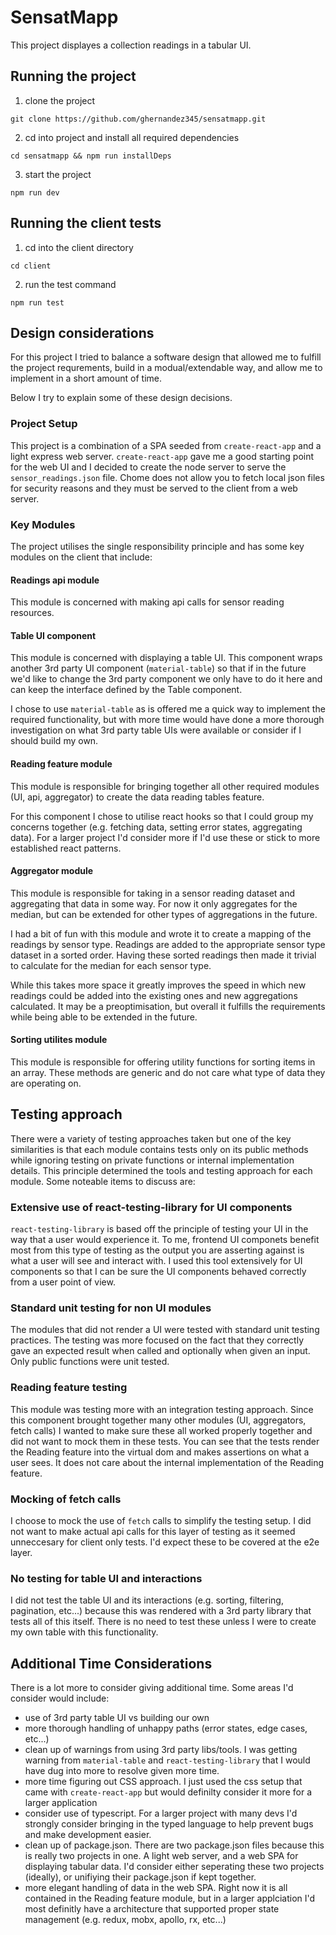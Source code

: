 # SensatMapp

This project displayes a collection readings in a tabular UI.

## Running the project

1. clone the project

`git clone https://github.com/ghernandez345/sensatmapp.git`

2. cd into project and install all required dependencies

`cd sensatmapp && npm run installDeps`

3. start the project

`npm run dev`

## Running the client tests

1. cd into the client directory

`cd client`

2. run the test command

`npm run test`

## Design considerations

For this project I tried to balance a software design that allowed me to fulfill the project requrements, build in a modual/extendable way, and allow me to implement in a short amount of time.

Below I try to explain some of these design decisions.

### Project Setup

This project is a combination of a SPA seeded from `create-react-app` and a light express web server. `create-react-app` gave me a good starting point for the web UI and I decided to create the node server to serve the `sensor_readings.json` file. Chome does not allow you to fetch local json files for security reasons and they must be served to the client from a web server.

### Key Modules

The project utilises the single responsibility principle and has some key modules on the client that include:

#### Readings api module

This module is concerned with making api calls for sensor reading resources.

#### Table UI component

This module is concerned with displaying a table UI. This component wraps another 3rd party UI component (`material-table`) so that if in the future we'd like to change the 3rd party component we only have to do it here and can keep the interface defined by the Table component.

I chose to use `material-table` as is offered me a quick way to implement the required functionality, but with more time would have done a more thorough investigation on what 3rd party table UIs were available or consider if I should build my own.

#### Reading feature module

This module is responsible for bringing together all other required modules (UI, api, aggregator) to create the data reading tables feature.

For this component I chose to utilise react hooks so that I could group my concerns together (e.g. fetching data, setting error states, aggregating data). For a larger project I'd consider more if I'd use these or stick to more established react patterns.

#### Aggregator module

This module is responsible for taking in a sensor reading dataset and aggregating that data in some way. For now it only aggregates for the median, but can be extended for other types of aggregations in the future.

I had a bit of fun with this module and wrote it to create a mapping of the readings by sensor type. Readings are added to the appropriate sensor type dataset in a sorted order. Having these sorted readings then made it trivial to calculate for the median for each sensor type.

While this takes more space it greatly improves the speed in which new readings could be added into the existing ones and new aggregations calculated. It may be a preoptimisation, but overall it fulfills the requirements while being able to be extended in the future.

#### Sorting utilites module

This module is responsible for offering utility functions for sorting items in an array. These methods are generic and do not care what type of data they are operating on.

## Testing approach

There were a variety of testing approaches taken but one of the key similarities is that each module contains tests only on its public methods while ignoring testing on private functions or internal implementation details. This principle determined the tools and testing approach for each module. Some noteable items to discuss are:

### Extensive use of react-testing-library for UI components

`react-testing-library` is based off the principle of testing your UI in the way that a user would experience it. To me, frontend UI componets benefit most from this type of testing as the output you are asserting against is what a user will see and interact with. I used this tool extensively for UI components so that I can be sure the UI components behaved correctly from a user point of view.

### Standard unit testing for non UI modules

The modules that did not render a UI were tested with standard unit testing practices. The testing was more focused on the fact that they correctly gave an expected result when called and optionally when given an input. Only public functions were unit tested.

### Reading feature testing

This module was testing more with an integration testing approach. Since this component brought together many other modules (UI, aggregators, fetch calls) I wanted to make sure these all worked properly together and did not want to mock them in these tests. You can see that the tests render the Reading feature into the virtual dom and makes assertions on what a user sees. It does not care about the internal implementation of the Reading feature.

### Mocking of fetch calls

I choose to mock the use of `fetch` calls to simplify the testing setup. I did not want to make actual api calls for this layer of testing as it seemed unneccesary for client only tests. I'd expect these to be covered at the e2e layer.

### No testing for table UI and interactions

I did not test the table UI and its interactions (e.g. sorting, filtering, pagination, etc...) because this was rendered with a 3rd party library that tests all of this itself. There is no need to test these unless I were to create my own table with this functionality.

## Additional Time Considerations

There is a lot more to consider giving additional time. Some areas I'd consider would include:

- use of 3rd party table UI vs building our own
- more thorough handling of unhappy paths (error states, edge cases, etc...)
- clean up of warnings from using 3rd party libs/tools. I was getting warning from `material-table` and `react-testing-library` that I would have dug into more to resolve given more time.
- more time figuring out CSS approach. I just used the css setup that came with `create-react-app` but would definilty consider it more for a larger application
- consider use of typescript. For a larger project with many devs I'd strongly consider bringing in the typed language to help prevent bugs and make development easier.
- clean up of package.json. There are two package.json files because this is really two projects in one. A light web server, and a web SPA for displaying tabular data. I'd consider either seperating these two projects (ideally), or unifiying their package.json if kept together.
- more elegant handling of data in the web SPA. Right now it is all contained in the Reading feature module, but in a larger applciation I'd most definitly have a architecture that supported proper state management (e.g. redux, mobx, apollo, rx, etc...)
